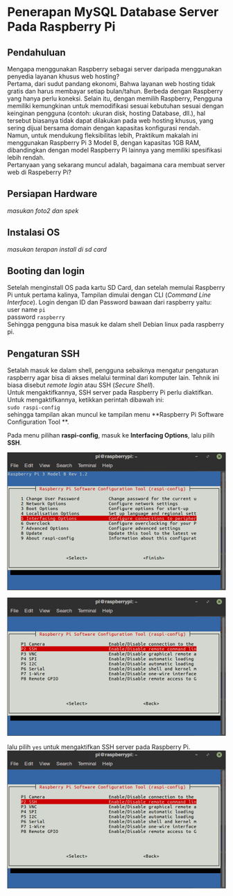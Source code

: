 # Penerapan MySQL Database Server Pada Raspberry Pi

## Pendahuluan

Mengapa menggunakan Raspberry sebagai server daripada menggunakan penyedia layanan khusus web hosting? </br> Pertama, dari sudut pandang ekonomi, Bahwa layanan web hosting tidak gratis dan harus membayar setiap bulan/tahun. Berbeda dengan Raspberry yang hanya perlu koneksi. Selain itu, dengan memilih Raspberry, Pengguna memiliki kemungkinan untuk memodifikasi sesuai kebutuhan sesuai dengan keinginan pengguna (contoh: ukuran disk, hosting Database, dll.), hal tersebut biasanya tidak dapat dilakukan pada web hosting khusus, yang sering dijual bersama domain dengan kapasitas konfigurasi rendah. </br>
Namun, untuk mendukung fleksibilitas lebih, Praktikum makalah ini menggunakan Raspberry Pi 3 Model B, dengan kapasitas 1GB RAM, dibandingkan dengan model Raspberry Pi lainnya yang memiliki spesifikasi lebih rendah.
</br>Pertanyaan yang sekarang muncul adalah, bagaimana cara membuat server web di Raspeberry Pi?


## Persiapan Hardware
*masukan foto2 dan spek*
## Instalasi OS
*masukan terapan install di sd card*


## Booting dan login
Setelah menginstall OS pada kartu SD Card, dan setelah memulai Raspberry Pi untuk pertama kalinya, Tampilan dimulai dengan CLI (*Command Line Interface*).
Login dengan ID dan Password bawaan dari raspberry yaitu:</br>
user name `pi`</br>password `raspberry`</br>
Sehingga pengguna bisa masuk ke dalam shell Debian linux pada raspberry pi.

## Pengaturan SSH
Setalah masuk ke dalam shell, pengguna sebaiknya mengatur pengaturan raspberry agar bisa di akses melalui terminal dari komputer lain. Tehnik ini biasa disebut *remote login* atau SSH (*Secure Shell*). </br>
Untuk mengaktifkannya, SSH server pada Raspberry Pi perlu diaktifkan. Untuk mengaktifkannya, ketikkan perintah dibawah ini:</br>
`sudo raspi-config`</br>
sehingga tampilan akan muncul ke tampilan menu **Raspberry Pi Software Configuration Tool **.</br>


Pada menu pilihan **raspi-config**, masuk ke **Interfacing Options**, lalu pilih **SSH**.


![alt text](images/raspi-config.png "Raspberry Pi Software Configuration Tool")</br>

![alt text](images/interface-opt.png "Interfacing Option")

lalu pilih `yes` untuk mengaktifkan SSH server pada Raspberry Pi.
![alt text](images/interface-opt.png "SSH")</br>
